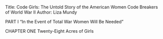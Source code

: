 Title: Code Girls: The Untold Story of the American Women Code Breakers of World War II
Author: Liza Mundy

PART I “In the Event of Total War Women Will Be Needed”

CHAPTER ONE Twenty-Eight Acres of Girls

